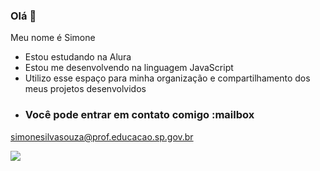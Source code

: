 ### Olá 💙
Meu nome é Simone

- Estou estudando na Alura
- Estou me desenvolvendo na linguagem JavaScript
- Utilizo esse espaço para minha organização e compartilhamento dos meus projetos desenvolvidos
- ### Você pode entrar em contato comigo :mailbox

simonesilvasouza@prof.educacao.sp.gov.br

![](https://media.tenor.com/K3yC9EYlHOEAAAAj/jobs-and-care-teacher.gif)



